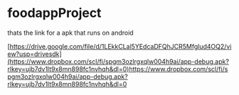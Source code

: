 # foodappProject
thats the link for a apk that runs on android

[https://drive.google.com/file/d/1LEkkCLal5YEdcaDFQhJCR5Mfglud4OQ2/view?usp=drivesdk](https://www.dropbox.com/scl/fi/spgm3ozlrgxqlw004h9ai/app-debug.apk?rlkey=ujb7dv1lt9x8mn898fc1nvhqh&dl=0)https://www.dropbox.com/scl/fi/spgm3ozlrgxqlw004h9ai/app-debug.apk?rlkey=ujb7dv1lt9x8mn898fc1nvhqh&dl=0
